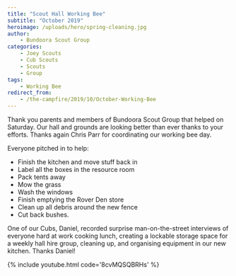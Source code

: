 ```yaml
---
title: "Scout Hall Working Bee"
subtitle: "October 2019"
heroimage: /uploads/hero/spring-cleaning.jpg
author:
    - Bundoora Scout Group
categories:
    - Joey Scouts
    - Cub Scouts
    - Scouts
    - Group
tags:
    - Working Bee
redirect_from:
    - /the-campfire/2019/10/October-Working-Bee
---
```


Thank you parents and members of Bundoora Scout Group that helped on Saturday. Our hall and grounds are looking better than ever thanks to your efforts. Thanks again Chris Parr for coordinating our working bee day.

Everyone pitched in to help:
 - Finish the kitchen and move stuff back in
 - Label all the boxes in the resource room
 - Pack tents away
 - Mow the grass
 - Wash the windows
 - Finish emptying the Rover Den store
 - Clean up all debris around the new fence
 - Cut back bushes.

One of our Cubs, Daniel, recorded surprise man-on-the-street interviews of everyone hard at work cooking lunch, creating a lockable storage space for a weekly hall hire group, cleaning up, and organising equipment in our new kitchen. Thanks Daniel!

{% include youtube.html code='8cvMQSQBRHs' %}